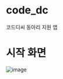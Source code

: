 # code_dc

코드디씨 동아리 지원 앱

# 시작 화면

![image](https://user-images.githubusercontent.com/96627322/211578444-989ed526-b138-40dc-8020-634c088fe9b3.png)
